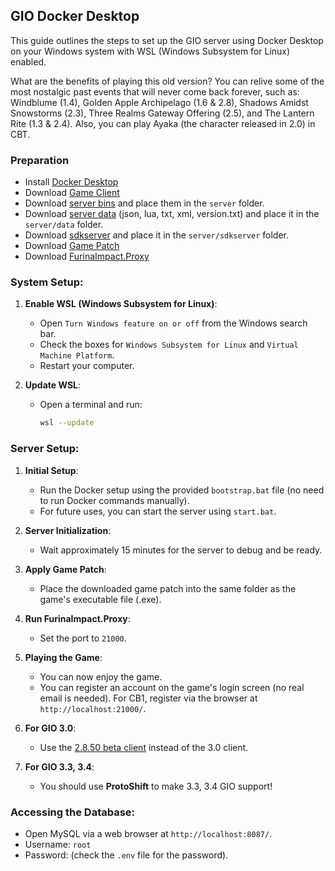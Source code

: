 ## GIO Docker Desktop
This guide outlines the steps to set up the GIO server using Docker Desktop on your Windows system with WSL (Windows Subsystem for Linux) enabled.

What are the benefits of playing this old version? You can relive some of the most nostalgic past events that will never come back forever, such as: Windblume (1.4), Golden Apple Archipelago (1.6 & 2.8), Shadows Amidst Snowstorms (2.3), Three Realms Gateway Offering (2.5), and The Lantern Rite (1.3 & 2.4). Also, you can play Ayaka (the character released in 2.0) in CBT. 

### Preparation
- Install [Docker Desktop][1]
- Download [Game Client][2]
- Download [server bins][3] and place them in the `server` folder.
- Download [server data][4] (json, lua, txt, xml, version.txt) and place it in the `server/data` folder.
- Download [sdkserver][5] and place it in the `server/sdkserver` folder.
- Download [Game Patch][6]
- Download [FurinaImpact.Proxy][7]

### System Setup:
1. **Enable WSL (Windows Subsystem for Linux)**:
   - Open `Turn Windows feature on or off` from the Windows search bar.
   - Check the boxes for `Windows Subsystem for Linux` and `Virtual Machine Platform`.
   - Restart your computer.

2. **Update WSL**:
   - Open a terminal and run:
     ```bash
     wsl --update
     ```

### Server Setup:
1. **Initial Setup**:
   - Run the Docker setup using the provided `bootstrap.bat` file (no need to run Docker commands manually).
   - For future uses, you can start the server using `start.bat`.
   
2. **Server Initialization**:
   - Wait approximately 15 minutes for the server to debug and be ready.

3. **Apply Game Patch**:
   - Place the downloaded game patch into the same folder as the game's executable file (.exe).

4. **Run FurinaImpact.Proxy**:
   - Set the port to `21000`.

5. **Playing the Game**:
   - You can now enjoy the game.
   - You can register an account on the game's login screen (no real email is needed). For CB1, register via the browser at `http://localhost:21000/`.

6. **For GIO 3.0**:
   - Use the [2.8.50 beta client][8] instead of the 3.0 client.
   
7. **For GIO 3.3, 3.4**:
   - You should use **ProtoShift** to make 3.3, 3.4 GIO support!

### Accessing the Database:
- Open MySQL via a web browser at `http://localhost:8087/`.
- Username: `root`
- Password: (check the `.env` file for the password).

[1]: https://www.docker.com  
[2]: https://github.com/GesthosNetwork/GI-Game-Client/tree/main/PC%20Client 
[3]: https://www.mediafire.com/folder/euuny06zqca27  
[4]: https://www.mediafire.com/folder/9vc51iejddzj5  
[5]: https://www.mediafire.com/folder/y7lmv16up22vw  
[6]: https://github.com/GesthosNetwork/GI-Patches-Collection  
[7]: https://github.com/GesthosNetwork/FurinaImpact.Proxy/releases/download/v1.0.0/FurinaImpact.Proxy.zip  
[8]: https://autopatchhkbeta.yuanshen.com/client_app/download/beta_pc/20220708104232_lwGnJdsYwFVCZDTT/GenshinImpact_2.8.50_beta.zip
